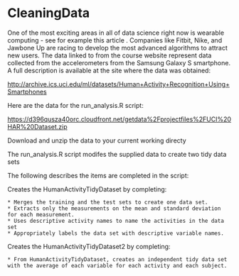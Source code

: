 # CleaningData

One of the most exciting areas in all of data science right now is wearable computing - see for example this article . Companies like Fitbit, Nike, and Jawbone Up are racing to develop the most advanced algorithms to attract new users. The data linked to from the course website represent data collected from the accelerometers from the Samsung Galaxy S smartphone. A full description is available at the site where the data was obtained:

http://archive.ics.uci.edu/ml/datasets/Human+Activity+Recognition+Using+Smartphones

Here are the data for the run_analysis.R script:

https://d396qusza40orc.cloudfront.net/getdata%2Fprojectfiles%2FUCI%20HAR%20Dataset.zip 

Download and unzip the data to your current working directy 

The run_analysis.R script modifes the supplied data to create two tidy data sets 

The following describes the items are completed in the script:

Creates the HumanActivityTidyDataset by completing:

    * Merges the training and the test sets to create one data set.
    * Extracts only the measurements on the mean and standard deviation for each measurement. 
    * Uses descriptive activity names to name the activities in the data set
    * Appropriately labels the data set with descriptive variable names. 

Creates the HumanActivityTidyDataset2 by completing:

    * From HumanActivityTidyDataset, creates an independent tidy data set with the average of each variable for each activity and each subject.
